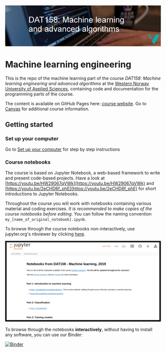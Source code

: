 ![DAT158 logo](./assets/DAT158-logo.png)

# Machine learning engineering

This is the repo of the machine learning part of the course _DAT158: Machine learning engineering and advanced algorithms_ at the [Western Norway University of Applied Sciences](https://www.hvl.no/en/studies-at-hvl/study-programmes/course/dat158), containing code and documentation for the programming parts of the course.

The content is available on GitHub Pages here: [course website](https://alexander.lundervold.com/DAT158ML). Go to [Canvas](https://hvl.instructure.com/courses/14467) for additional course information.

## Getting started

### Set up your computer

Go to [Set up your computer](docs/setup.md) for step by step instructions

### Course notebooks
The course is based on Jupyter Notebook, a web-based framework to write and present code-based projects. Have a look at [https://youtu.be/HW29067qVWk](https://youtu.be/HW29067qVWk) and [https://youtu.be/2eCHD6f_phE](https://youtu.be/2eCHD6f_phE) for short introductions to Jupyter Notebooks.

Throughout the course you will work with notebooks containing various material and coding exercises. _It is recommended to make copies of the course notebooks before editing_. You can follow the naming convention `my_[name_of_original_notebook].ipynb`.

To browse through the course notebooks non-interactively, use jupyter.org's nbviewer by clicking [here](https://nbviewer.jupyter.org/github/alu042/DAT158ML/blob/master/docs/notebooks.ipynb).

<a href="https://nbviewer.jupyter.org/github/alu042/DAT158ML/blob/master/docs/notebooks.ipynb">![](assets/nbviewer.png)</a>

To browse through the notebooks **interactively**, without having to install any software, you can use our Binder:

[![Binder](https://mybinder.org/badge_logo.svg)](https://mybinder.org/v2/gh/alu042/DAT158ML/master)<br>


